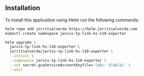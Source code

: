 ## Installation

To install this application using Helm run the following commands: 

```bash
helm repo add jorritsalverda https://helm.jorritsalverda.com
kubectl create namespace jarvis-tp-link-hs-110-exporter

helm upgrade \
  jarvis-tp-link-hs-110-exporter \
  jorritsalverda/jarvis-tp-link-hs-110-exporter \
  --install \
  --namespace jarvis-tp-link-hs-110-exporter \
  --set secret.gcpServiceAccountKeyfile='{abc: blabla}' \
  --wait
```
